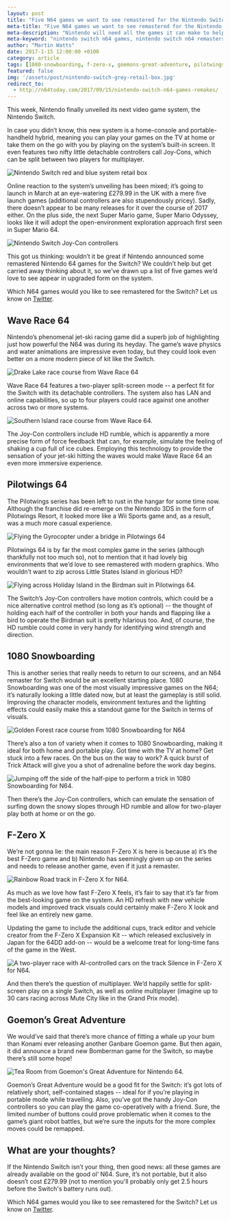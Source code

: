 ```yaml
---
layout: post
title: "Five N64 games we want to see remastered for the Nintendo Switch"
meta-title: "Five N64 games we want to see remastered for the Nintendo Switch"
meta-description: "Nintendo will need all the games it can make to help the Nintendo Switch fly off shelves; here are five N64 games it could remaster for it."
meta-keyword: "nintendo switch n64 games, nintendo switch n64 remasters, nintendo 64 remakes for switch"
author: "Martin Watts"
date: 2017-1-15 12:00:00 +0100
category: article
tags: [1080-snowboarding, f-zero-x, goemons-great-adventure, pilotwings-64, super-mario-64, wave-race-64]
featured: false
img: '/assets/post/nintendo-switch-grey-retail-box.jpg'
redirect_to:
  - http://n64today.com/2017/09/15/nintendo-switch-n64-games-remakes/
---
```

This week, Nintendo finally unveiled its next video game system, the Nintendo Switch.

In case you didn’t know, this new system is a home-console and portable-handheld hybrid, meaning you can play your games on the TV at home or take them on the go with you by playing on the system’s built-in screen. It even features two nifty little detachable controllers call Joy-Cons, which can be split between two players for multiplayer.

![Nintendo Switch red and blue system retail box](/assets/post/nintendo-switch-retail-box.jpg)

Online reaction to the system’s unveiling has been mixed; it’s going to launch in March at an eye-watering £279.99 in the UK with a mere five launch games (additional controllers are also stupendously pricey). Sadly, there doesn’t appear to be many releases for it over the course of 2017 either. On the plus side, the next Super Mario game, Super Mario Odyssey, looks like it will adopt the open-environment exploration approach first seen in Super Mario 64.

![Nintendo Switch Joy-Con controllers](/assets/post/nintendo-switch-joycon-controllers.jpg)

This got us thinking: wouldn’t it be great if Nintendo announced some remastered Nintendo 64 games for the Switch? We couldn’t help but get carried away thinking about it, so we’ve drawn up a list of five games we’d love to see appear in upgraded form on the system.

Which N64 games would you like to see remastered for the Switch? Let us know on [Twitter](www.twitter.com/n64gamers).

## Wave Race 64

Nintendo’s phenomenal jet-ski racing game did a superb job of highlighting just how powerful the N64 was during its heyday. The game’s wave physics and water animations are impressive even today, but they could look even better on a more modern piece of kit like the Switch.

![Drake Lake race course from Wave Race 64](/assets/post/wave-race-64-drake-lake.jpg)

Wave Race 64 features a two-player split-screen mode -- a perfect fit for the Switch with its detachable controllers. The system also has LAN and online capabilities, so up to four players could race against one another across two or more systems.

![Southern Island race course from Wave Race 64.](/assets/post/wave-race-64-southern-island.jpg)

The Joy-Con controllers include HD rumble, which is apparently a more precise form of force feedback that can, for example, simulate the feeling of shaking a cup full of ice cubes. Employing this technology to provide the sensation of your jet-ski hitting the waves would make Wave Race 64 an even more immersive experience.

## Pilotwings 64

The Pilotwings series has been left to rust in the hangar for some time now. Although the franchise did re-emerge on the Nintendo 3DS in the form of Pilotwings Resort, it looked more like a Wii Sports game and, as a result, was a much more casual experience.

![Flying the Gyrocopter under a bridge in Pilotwings 64](/assets/post/gyrocoptor-pilotwings-64.jpg)

Pilotwings 64 is by far the most complex game in the series (although thankfully not too much so), not to mention that it had lovely big environments that we’d love to see remastered with modern graphics. Who wouldn’t want to zip across Little States Island in glorious HD?

![Flying across Holiday Island in the Birdman suit in Pilotwings 64.](/assets/post/goose-birdman-pilotwings-64.jpg)

The Switch’s Joy-Con controllers have motion controls, which could be a nice alternative control method (so long as it’s optional) -- the thought of holding each half of the controller in both your hands and flapping like a bird to operate the Birdman suit is pretty hilarious too. And, of course, the HD rumble could come in very handy for identifying wind strength and direction.

## 1080 Snowboarding

This is another series that really needs to return to our screens, and an N64 remaster for Switch would be an excellent starting place. 1080 Snowboarding was one of the most visually impressive games on the N64; it’s naturally looking a little dated now, but at least the gameplay is still solid. Improving the character models, environment textures and the lighting effects could easily make this a standout game for the Switch in terms of visuals.

![Golden Forest race course from 1080 Snowboarding for N64](/assets/post/1080-snowboarding-n64-golden-forest.jpg)

There’s also a ton of variety when it comes to 1080 Snowboarding, making it ideal for both home and portable play. Got time with the TV at home? Get stuck into a few races. On the bus on the way to work? A quick burst of Trick Attack will give you a shot of adrenaline before the work day begins.

![Jumping off the side of the half-pipe to perform a trick in 1080 Snowboarding for N64.](/assets/post/1080-snowboarding-n64-half-pipe.jpg)

Then there’s the Joy-Con controllers, which can emulate the sensation of surfing down the snowy slopes through HD rumble and allow for two-player play both at home or on the go.

## F-Zero X

We’re not gonna lie: the main reason F-Zero X is here is because a) it’s the best F-Zero game and b) Nintendo has seemingly given up on the series and needs to release another game, even if it just a remaster.

![Rainbow Road track in F-Zero X for N64.](/assets/post/f-zero-x-n64-rainbow-road.jpg)

As much as we love how fast F-Zero X feels, it’s fair to say that it’s far from the best-looking game on the system. An HD refresh with new vehicle models and improved track visuals could certainly make F-Zero X look and feel like an entirely new game.

Updating the game to include the additional cups, track editor and vehicle creator from the F-Zero X Expansion Kit -- which released exclusively in Japan for the 64DD add-on -- would be a welcome treat for long-time fans of the game in the West.

![A two-player race with AI-controlled cars on the track Silence in F-Zero X for N64.](/assets/post/f-zero-x-n64-two-player-silence-track.jpg)

And then there’s the question of multiplayer. We’d happily settle for split-screen play on a single Switch, as well as online multiplayer (imagine up to 30 cars racing across Mute City like in the Grand Prix mode).

## Goemon’s Great Adventure

We would’ve said that there’s more chance of fitting a whale up your bum than Konami ever releasing another Ganbare Goemon game. But then again, it did announce a brand new Bomberman game for the Switch, so maybe there’s still some hope!

![Tea Room from Goemon's Great Adventure for Nintendo 64.](/assets/post/goemons-great-adventure-n64-tea-room.jpg)

Goemon’s Great Adventure would be a good fit for the Switch: it’s got lots of relatively short, self-contained stages -- ideal for if you’re playing in portable mode while travelling. Also, you’ve got the handy Joy-Con controllers so you can play the game co-operatively with a friend. Sure, the limited number of buttons could prove problematic when it comes to the game’s giant robot battles, but we’re sure the inputs for the more complex moves could be remapped.

## What are your thoughts?

If the Nintendo Switch isn’t your thing, then good news: all these games are already available on the good ol’ N64. Sure, it’s not portable, but it also doesn’t cost £279.99 (not to mention you'll probably only get 2.5 hours before the Switch's battery runs out).

Which N64 games would you like to see remastered for the Switch? Let us know on [Twitter](www.twitter.com/n64gamers).
